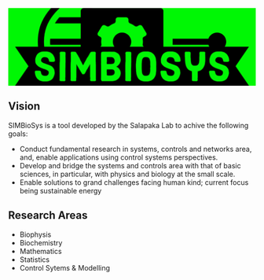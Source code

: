 <img src="../Logo/SIMBioSys_Title.png" alt="SalapakaLab - SIMBioSys" align="center" width = "1000"/>

<!-- # SalapakaLab-SIMBioSys <br><img src="../Logo/SIMBioSys.png" alt="SalapakaLab - SIMBioSys" align="right" width = "150"/>  
-->

## Vision
SIMBioSys is a tool developed by the Salapaka Lab to achive the following goals:  
- Conduct fundamental research in systems, controls and networks area, and, enable applications using control systems perspectives. 
- Develop and bridge the systems and controls area with that of basic sciences, in particular, with physics and biology at the small scale. 
- Enable solutions to grand challenges facing human kind; current focus being sustainable energy

## Research Areas
- Biophysis
- Biochemistry
- Mathematics
- Statistics
- Control Sytems & Modelling




<!--

**Here are some ideas to get you started:**

🙋‍♀️ A short introduction - what is your organization all about?
🌈 Contribution guidelines - how can the community get involved?
👩‍💻 Useful resources - where can the community find your docs? Is there anything else the community should know?
🍿 Fun facts - what does your team eat for breakfast?
🧙 Remember, you can do mighty things with the power of [Markdown](https://docs.github.com/github/writing-on-github/getting-started-with-writing-and-formatting-on-github/basic-writing-and-formatting-syntax)
-->

